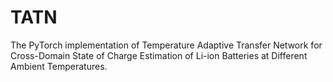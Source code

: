 # TATN
The PyTorch implementation of  Temperature Adaptive Transfer Network for Cross-Domain State of Charge Estimation of Li-ion Batteries at Different Ambient Temperatures.
